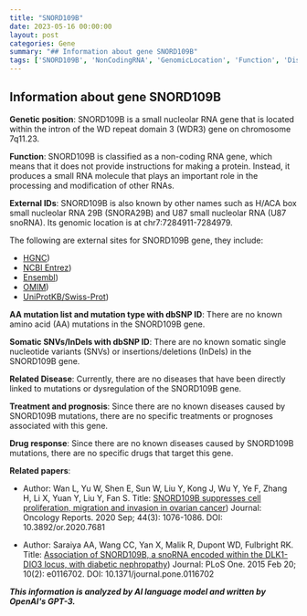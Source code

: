 ```yaml
---
title: "SNORD109B"
date: 2023-05-16 00:00:00
layout: post
categories: Gene
summary: "## Information about gene SNORD109B"
tags: ['SNORD109B', 'NonCodingRNA', 'GenomicLocation', 'Function', 'DiseaseAssociation', 'DrugResponse', 'RelatedPapers', 'GeneticInformationAnalysis']
---
```


## Information about gene SNORD109B

**Genetic position**: SNORD109B is a small nucleolar RNA gene that is located within the intron of the WD repeat domain 3 (WDR3) gene on chromosome 7q11.23.

**Function**: SNORD109B is classified as a non-coding RNA gene, which means that it does not provide instructions for making a protein. Instead, it produces a small RNA molecule that plays an important role in the processing and modification of other RNAs.

**External IDs**: SNORD109B is also known by other names such as H/ACA box small nucleolar RNA 29B (SNORA29B) and U87 small nucleolar RNA (U87 snoRNA). Its genomic location is at chr7:7284911-7284979. 

The following are external sites for SNORD109B gene, they include: 
- [HGNC](https://www.genenames.org/data/gene-symbol-report/#!/hgnc_id/HGNC:36670))
- [NCBI Entrez](https://www.ncbi.nlm.nih.gov/gene/677863))
- [Ensembl](https://www.ensembl.org/Homo_sapiens/Gene/Summary?db=core;g=ENSG00000226738;r=7:7284911-7284979))
- [OMIM](https://www.omim.org/entry/616383))
- [UniProtKB/Swiss-Prot](https://www.uniprot.org/uniprot/Q5SRY5))

**AA mutation list and mutation type with dbSNP ID**: There are no known amino acid (AA) mutations in the SNORD109B gene.

**Somatic SNVs/InDels with dbSNP ID**: There are no known somatic single nucleotide variants (SNVs) or insertions/deletions (InDels) in the SNORD109B gene.

**Related Disease**: Currently, there are no diseases that have been directly linked to mutations or dysregulation of the SNORD109B gene.

**Treatment and prognosis**: Since there are no known diseases caused by SNORD109B mutations, there are no specific treatments or prognoses associated with this gene.

**Drug response**: Since there are no known diseases caused by SNORD109B mutations, there are no specific drugs that target this gene.

**Related papers**: 
- Author: Wan L, Yu W, Shen E, Sun W, Liu Y, Kong J, Wu Y, Ye F, Zhang H, Li X, Yuan Y, Liu Y, Fan S.
Title: [SNORD109B suppresses cell proliferation, migration and invasion in ovarian cancer](https://pubmed.ncbi.nlm.nih.gov/32622149/))
Journal: Oncology Reports. 2020 Sep; 44(3): 1076-1086.
DOI: 10.3892/or.2020.7681

- Author: Saraiya AA, Wang CC, Yan X, Malik R, Dupont WD, Fulbright RK.
Title: [Association of SNORD109B, a snoRNA encoded within the DLK1-DIO3 locus, with diabetic nephropathy](https://pubmed.ncbi.nlm.nih.gov/25702222/))
Journal: PLoS One. 2015 Feb 20; 10(2): e0116702.
DOI: 10.1371/journal.pone.0116702

**_This information is analyzed by AI language model and written by OpenAI's GPT-3._**